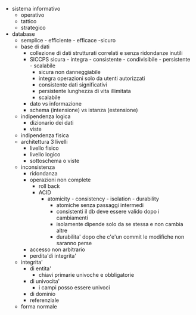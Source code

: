 - sistema informativo
	- operativo
	- tattico
	- strategico
- database
	- semplice - efficiente - efficace -sicuro
	- base di dati
		- collezione di dati strutturati correlati e senza ridondanze inutili
		-  SICCPS sicura - integra - consistente - condivisibile - persistente - scalabile
			- sicura non danneggiabile
			- integra operazioni solo da utenti autorizzati
			- consistente dati significativi
			- persistente lunghezza di vita illimitata
			- scalabile
		- dato vs informazione
		- schema (intensione) vs istanza (estensione)
	- indipendenza logica
		- dizionario dei dati
		- viste
	- indipendenza fisica
	- architettura 3 livelli
		- livello fisico
		- livello logico
		- sottoschema o viste
	- inconsistenza
		- ridondanza
		- operazioni non complete
			- roll back
			- ACID
				- atomicity - consistency - isolation - durability
					- atomiche senza passaggi intermedi
					- consistenti il db deve essere valido dopo i cambiamenti
					- isolamente dipende solo da se stessa e non cambia altre
					- durabilita' dopo che c'e'un commit le modifiche non saranno perse
		- accesso non arbitrario
		- perdita'di integrita'
	- integrita'
		- di entita'
			- chiavi primarie univoche e obbligatorie
		- di univocita'
			- i campi posso essere univoci
		- di dominio
		- referenziale
	- forma normale